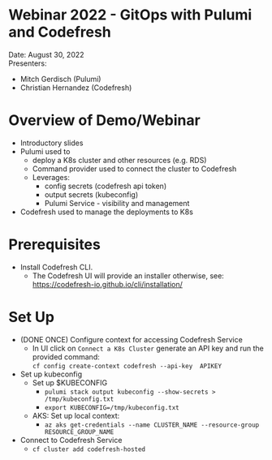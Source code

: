 # Webinar 2022 - GitOps with Pulumi and Codefresh
Date: August 30, 2022  
Presenters:
* Mitch Gerdisch (Pulumi)
* Christian Hernandez (Codefresh)

# Overview of Demo/Webinar
* Introductory slides
* Pulumi used to 
  * deploy a K8s cluster and other resources (e.g. RDS)
  * Command provider used to connect the cluster to Codefresh
  * Leverages:
    * config secrets (codefresh api token)
    * output secrets (kubeconfig)
    * Pulumi Service - visibility and management
* Codefresh used to manage the deployments to K8s

# Prerequisites
* Install Codefresh CLI.
  * The Codefresh UI will provide an installer otherwise, see: https://codefresh-io.github.io/cli/installation/

# Set Up
* (DONE ONCE) Configure context for accessing Codefresh Service 
  * In UI click on `Connect a K8s Cluster` generate an API key and run the provided command:  
    `cf config create-context codefresh --api-key  APIKEY`
* Set up kubeconfig
  * Set up $KUBECONFIG
    * `pulumi stack output kubeconfig --show-secrets > /tmp/kubeconfig.txt`
    * `export KUBECONFIG=/tmp/kubeconfig.txt`
  * AKS: Set up local context: 
    * `az aks get-credentials --name CLUSTER_NAME --resource-group RESOURCE_GROUP_NAME`
* Connect to Codefresh Service
  * `cf cluster add codefresh-hosted`